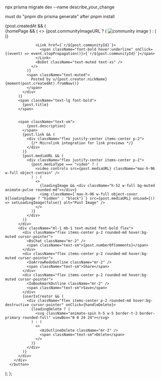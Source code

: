 npx prisma migrate dev --name describe_your_change

must do "pnpm dlx prisma generate" after pnpm install





</div>
        <div className="space-y-1 p-2.5">
          {post.createdAt && (
            <div className="flex items-center space-x-1.5 text-sm">
              {homePage && (
                <>
                  {post.communityImageURL ? (
                    <img className="rounded-full w-4.5 h-4.5 mr-2" src={post.communityImageURL} alt="community image" />
                  ) : (
                    <FaReddit className="text-primary text-xl mr-1" />
                  )}

                  <Link href={`r/${post.communityId}`}>
                    <span className="font-bold hover:underline" onClick={(event) => event.stopPropagation()}>{`r/${post.communityId}`}</span>
                  </Link>
                  <BsDot className="text-muted text-xs" />
                </>
              )}
              <span className="text-muted">
                Posted by u/{post.creator.nickName} {moment(post.createdAt).fromNow()}
              </span>
            </div>
          )}
          <span className="text-lg font-bold">
            {post.title}
          </span>


          <span className="text-sm">
              {post.description}
            </span>
            {post.link && (
              <div className="flex justify-center items-center p-2">
                {/* Microlink integration for link previews */}
              </div>
            )}
            {post.mediaURL && (
              <div className="flex justify-center items-center p-2">
                {post.mediaType === "video" ? (
                  <video controls src={post.mediaURL} className="max-h-96 w-full object-contain" />
                ) : (
                  <>
                    {loadingImage && <div className="h-52 w-full bg-muted animate-pulse rounded-md"></div>}
                    <img className={`max-h-96 w-full object-cover ${loadingImage ? "hidden" : "block"}`} src={post.mediaURL} onLoad={() => setLoadingImage(false)} alt="Post Image" />
                  </>
                )}
              </div>
            )}
          </div>
          <div className="ml-1 mb-1 text-muted font-bold flex">
            <div className="flex items-center p-2 rounded-md hover:bg-muted cursor-pointer">
              <BsChat className="mr-2" />
              <span className="text-sm">{post.numberOfComments}</span>
            </div>
            <div className="flex items-center p-2 rounded-md hover:bg-muted cursor-pointer">
              <IoArrowRedoOutline className="mr-2" />
              <span className="text-sm">Share</span>
            </div>
            <div className="flex items-center p-2 rounded-md hover:bg-muted cursor-pointer">
              <IoBookmarkOutline className="mr-2" />
              <span className="text-sm">Save</span>
            </div>
            {userIsCreator && (
              <div className="flex items-center p-2 rounded-md hover:bg-destructive cursor-pointer" onClick={handleDelete}>
                {loadingDelete ? (
                  <svg className="animate-spin h-5 w-5 border-t-2 border-primary rounded-full" viewBox="0 0 24 24"></svg>
                ) : (
                  <>
                    <AiOutlineDelete className="mr-2" />
                    <span className="text-sm">Delete</span>
                  </>
                )}
              </div>
            )}
          </div>
        </div>
      </button>
  );
};